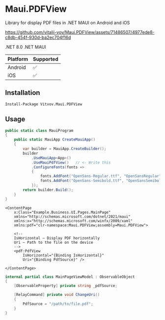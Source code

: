 # Maui.PDFView
Library for display PDF files in .NET MAUI on Android and iOS

https://github.com/vitalii-vov/Maui.PDFView/assets/71486507/4977ede8-c8db-454f-930d-ba2ec704f16d

.NET 8.0
.NET MAUI

| Platform     | Supported |
| :----------- | :-------  |
| Android      | ✅        |
| iOS          | ✅        |

## Installation
```
Install-Package Vitvov.Maui.PDFView
```

## Usage
```C#
public static class MauiProgram
{
    public static MauiApp CreateMauiApp()
    {
        var builder = MauiApp.CreateBuilder();
        builder
            .UseMauiApp<App>()
            .UseMauiPdfView()   // <- Write this
            .ConfigureFonts(fonts =>
            {
                fonts.AddFont("OpenSans-Regular.ttf", "OpenSansRegular");
                fonts.AddFont("OpenSans-Semibold.ttf", "OpenSansSemibold");
            });
        return builder.Build();
    }
}
```

```xaml
<ContentPage
    x:Class="Example.Business.UI.Pages.MainPage"
    xmlns="http://schemas.microsoft.com/dotnet/2021/maui"
    xmlns:x="http://schemas.microsoft.com/winfx/2009/xaml"
    xmlns:pdf="clr-namespace:Maui.PDFView;assembly=Maui.PDFView">

    <!--
    IsHorizontal — Display PDF horizontally
    Uri — Path to the file on the device
    -->
    <pdf:PdfView
        IsHorizontal="{Binding IsHorizontal}"
        Uri="{Binding PdfSource}" />

</ContentPage>
```

```C#
internal partial class MainPageViewModel : ObservableObject
{
    [ObservableProperty] private string _pdfSource;

    [RelayCommand] private void ChangeUri()
    {
        PdfSource = "/path/to/file.pdf";
    }
}
```
